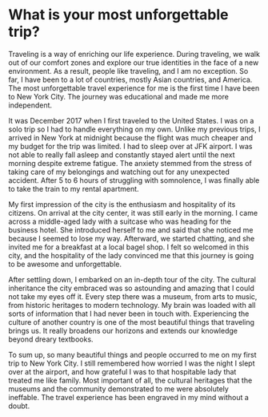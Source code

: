 # What is your most unforgettable trip?

Traveling is a way of enriching our life experience. During traveling, we walk out of our comfort zones and explore our true identities in the face of a new environment. As a result, people like traveling, and I am no exception. So far, I have been to a lot of countries, mostly Asian countries, and America. The most unforgettable travel experience for me is the first time I have been to New York City. The journey was educational and made me more independent.

It was December 2017 when I first traveled to the United States. I was on a solo trip so I had to handle everything on my own. Unlike my previous trips, I arrived in New York at midnight because the flight was much cheaper and my budget for the trip was limited. I had to sleep over at JFK airport. I was not able to really fall asleep and constantly stayed alert until the next morning despite extreme fatigue. The anxiety stemmed from the stress of taking care of my belongings and watching out for any unexpected accident. After 5 to 6 hours of struggling with somnolence, I was finally able to take the train to my rental apartment.

My first impression of the city is the enthusiasm and hospitality of its citizens. On arrival at the city center, it was still early in the morning. I came across a middle-aged lady with a suitcase who was heading for the business hotel. She introduced herself to me and said that she noticed me because I seemed to lose my way. Afterward, we started chatting, and she invited me for a breakfast at a local bagel shop. I felt so welcomed in this city, and the hospitality of the lady convinced me that this journey is going to be awesome and unforgettable.

After settling down, I embarked on an in-depth tour of the city. The cultural inheritance the city embraced was so astounding and amazing that I could not take my eyes off it. Every step there was a museum, from arts to music, from historic heritages to modern technology. My brain was loaded with all sorts of information that I had never been in touch with. Experiencing the culture of another country is one of the most beautiful things that traveling brings us. It really broadens our horizons and extends our knowledge beyond dreary textbooks.

To sum up, so many beautiful things and people occurred to me on my first trip to New York City. I still remembered how worried I was the night I slept over at the airport, and how grateful I was to that hospitable lady that treated me like family. Most important of all, the cultural heritages that the museums and the community demonstrated to me were absolutely ineffable. The travel experience has been engraved in my mind without a doubt.
